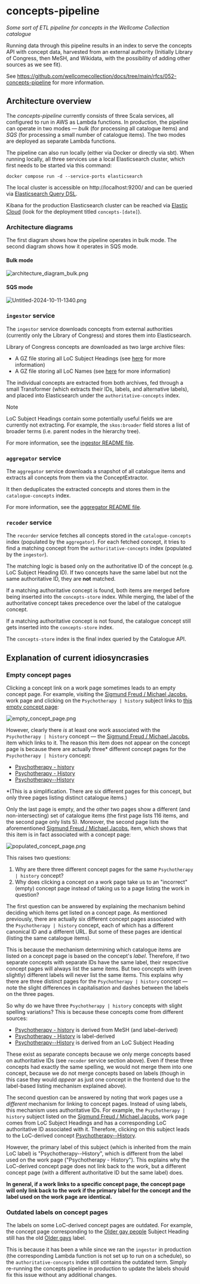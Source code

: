 # concepts-pipeline

_Some sort of ETL pipeline for concepts in the Wellcome Collection catalogue_

Running data through this pipeline results in an index to serve the concepts API with concept data, harvested from an external authority (Initially Library of Congress, then MeSH, and Wikidata, with the possibility of adding other sources as we see fit).

See https://github.com/wellcomecollection/docs/tree/main/rfcs/052-concepts-pipeline for more information.

## Architecture overview

The _concepts-pipeline_ currently consists of three Scala services, all configured to run in AWS as Lambda functions.
In production, the pipeline can operate in two modes — _bulk_ (for processing all catalogue items) and _SQS_ (for processing a small number of catalogue items).
The two modes are deployed as separate Lambda functions.

The pipeline can also run locally (either via Docker or directly via sbt). When running locally, all three services use
a local Elasticsearch cluster, which first needs to be started via this command:
```
docker compose run -d --service-ports elasticsearch
```

The local cluster is accessible on http://localhost:9200/ and can be queried via [Elasticsearch Query DSL](https://www.elastic.co/guide/en/elasticsearch/reference/current/query-dsl.html).  

Kibana for the production Elasticsearch cluster can be reached via [Elastic Cloud](https://cloud.elastic.co/deployments) (look for the deployment titled `concepts-[date]`). 

### Architecture diagrams

The first diagram shows how the pipeline operates in bulk mode. The second diagram shows how it operates in SQS mode.

#### Bulk mode
![architecture_diagram_bulk.png](diagrams/architecture_diagram_bulk.png)

#### SQS mode

![Untitled-2024-10-11-1340.png](diagrams/architecture_diagram_sqs.png)
### `ingestor` service

The `ingestor` service downloads concepts from external authorities (currently only the Library of Congress) and stores them into Elasticsearch.

Library of Congress concepts are downloaded as two large archive files:
* A GZ file storing all LoC Subject Headings (see [here](https://id.loc.gov/authorities/subjects.html) for more information)
* A GZ file storing all LoC Names (see [here](https://id.loc.gov/authorities/names.html) for more information)

The individual concepts are extracted from both archives, fed through a small Transformer (which extracts their IDs, labels, and alternative labels), and placed into Elasticsearch under the `authoritative-concepts` index.

> [!NOTE]  
> LoC Subject Headings contain some potentially useful fields we are currently not extracting. For example, the `skos:broader` field stores a list of broader terms (i.e. parent nodes in the hierarchy tree).    

For more information, see the [ingestor README file](ingestor/README.md).

### `aggregator` service

The `aggregator` service downloads a snapshot of all catalogue items and extracts all concepts from them via the ConceptExtractor.

It then deduplicates the extracted concepts and stores them in the `catalogue-concepts` index.

For more information, see the [aggregator README file](aggregator/README.md).

### `recoder` service

The `recorder` service fetches all concepts stored in the `catalogue-concepts` index (populated by the `aggregator`).
For each fetched concept, it tries to find a matching concept from the `authoritative-concepts` index (populated by the `ingestor`).

The matching logic is based only on the authoritative ID of the concept (e.g. LoC Subject Heading ID). If two concepts have the same label
but not the same authoritative ID, they are **not** matched. 

If a matching authoritative concept is found, both items are merged before being inserted into the `concepts-store` index. 
While merging, the label of the authoritative concept takes precedence over the label of the catalogue concept.

If a matching authoritative concept is not found, the catalogue concept still gets inserted into the `concepts-store` index.

The `concepts-store` index is the final index queried by the Catalogue API. 

## Explanation of current idiosyncrasies
### Empty concept pages

Clicking a concept link on a work page sometimes leads to an empty concept page. For example, visiting the
[Sigmund Freud / Michael Jacobs.](https://wellcomecollection.org/works/hze5z2xm) work page and clicking on the
`Psychotherapy | history` subject links to [this empty concept page](https://wellcomecollection.org/concepts/bmpuc2hn):

![empty_concept_page.png](empty_concept_page.png)

However, clearly there _is_ at least one work associated with the `Psychotherapy | history` concept —
the [Sigmund Freud / Michael Jacobs.](https://wellcomecollection.org/works/hze5z2xm) item which links to it. The reason
this item does not appear on the concept page is because there are actually three* different concept pages for the `Psychotherapy | history` concept:
* [Psychotherapy - history](https://wellcomecollection.org/concepts/am2zsdgn)
* [Psychotherapy - History](https://wellcomecollection.org/concepts/nkpfmrtk)
* [Psychotherapy--History](https://wellcomecollection.org/concepts/bmpuc2hn)

*(This is a simplification. There are six different pages for this concept, but only three pages listing distinct catalogue items.)

Only the last page is empty, and the other two pages show a different (and non-intersecting) set of catalogue items
(the first page lists 116 items, and the second page only lists 5). Moreover, the second page lists the aforementioned
[Sigmund Freud / Michael Jacobs.](https://wellcomecollection.org/works/hze5z2xm) item, which shows that this item is in
fact associated with a concept page:

![populated_concept_page.png](populated_concept_page.png)

This raises two questions:
1. Why are there three different concept pages for the same `Psychotherapy | history` concept?
2. Why does clicking a concept on a work page take us to an "incorrect" (empty) concept page instead of taking us to a page listing the work in question?

The first question can be answered by explaining the mechanism behind deciding which items get listed on a concept page.
As mentioned previously, there are actually six different concept pages associated with the `Psychotherapy | history` concept,
each of which has a different canonical ID and a different URL. But some of these pages are identical (listing the same catalogue items).

This is because the mechanism determining which catalogue items are listed on a concept page is based on the concept's _label_. Therefore,
if two separate concepts with separate IDs have the same label, their respective concept pages will always list the same items.
But two concepts with (even slightly) different labels will never list the same items. This explains why there are three 
distinct pages for the `Psychotherapy | history` concept — note the slight differences in capitalisation and dashes between
the labels on the three pages.

So why do we have three `Psychotherapy | history` concepts with slight spelling variations? This is because these concepts
come from different sources:
* [Psychotherapy - history](https://wellcomecollection.org/concepts/am2zsdgn) is derived from MeSH (and label-derived)
* [Psychotherapy - History](https://wellcomecollection.org/concepts/nkpfmrtk) is label-derived
* [Psychotherapy--History](https://wellcomecollection.org/concepts/bmpuc2hn) is derived from an LoC Subject Heading

These exist as separate concepts because we only merge concepts based on authoritative IDs (see `recoder` service section above).
Even if these three concepts had exactly the same spelling, we would not merge them into one concept, because we do not 
merge concepts based on labels (though in this case they would _appear_ as just one concept in the frontend due to the 
label-based listing mechanism explained above).

The second question can be answered by noting that work pages use a _different_ mechanism for linking to concept pages.
Instead of using labels, this mechanism uses authoritative IDs. For example, the `Psychotherapy | history` subject
listed on the [Sigmund Freud / Michael Jacobs.](https://wellcomecollection.org/works/hze5z2xm) work page comes from LoC 
Subject Headings and has a corresponding LoC authoritative ID associated with it. Therefore, clicking on this subject 
leads to the LoC-derived concept [Psychotherapy--History](https://wellcomecollection.org/concepts/bmpuc2hn).

However, the primary label of this subject (which is inherited from the main LoC label) is "Psychotherapy--History",
which is different from the label used on the work page ("Psychotherapy - History"). This explains why the LoC-derived concept page
does not link back to the work, but a different concept page (with a different authoritative ID but the same label) does.

**In general, if a work links to a specific concept page, the concept page will only link back to the work if the 
primary label for the concept and the label used on the work page are identical.** 


### Outdated labels on concept pages

The labels on some LoC-derived concept pages are outdated. For example, the concept page corresponding to the [Older gay people](https://id.loc.gov/authorities/subjects/sh2002002101.html)
Subject Heading still has the old [Older gays](https://wellcomecollection.org/concepts/jnvnwjmq) label.

This is because it has been a while since we ran the `ingestor` in production (the corresponding Lambda function is not set up to run on a schedule),
so the `authoritative-concepts` index still contains the outdated term. Simply re-running the concepts pipeline in production to update the labels should fix this issue without any additional changes.   
